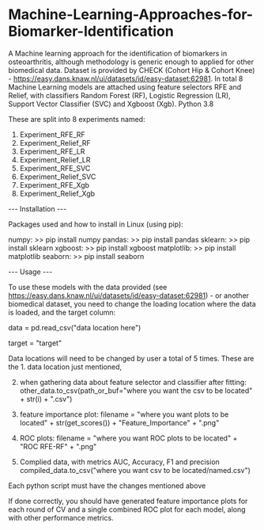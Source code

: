 # Machine-Learning-Approaches-for-Biomarker-Identification
A Machine learning approach for the identification of biomarkers in osteoarthritis, although methodology is generic enough to applied for other biomedical data. Dataset is provided by CHECK (Cohort Hip &amp; Cohort Knee) - https://easy.dans.knaw.nl/ui/datasets/id/easy-dataset:62981.  In total 8 Machine Learning models are attached using feature selectors RFE and Relief, with classifiers Random Forest (RF), Logistic Regression (LR), Support Vector Classifier (SVC) and Xgboost (Xgb). Python 3.8

These are split into 8 experiments named:

1. Experiment_RFE_RF
2. Experiment_Relief_RF
3. Experiment_RFE_LR
4. Experiment_Relief_LR
5. Experiment_RFE_SVC
6. Experiment_Relief_SVC
7. Experiment_RFE_Xgb
8. Experiment_Relief_Xgb


--- Installation ---

Packages used and how to install in Linux (using pip):

numpy: 
	>> pip install numpy
pandas:
	>> pip install pandas
sklearn:
	>>  pip install sklearn
xgboost:
	>>  pip install xgboost
matplotlib:
	>>  pip install matplotlib
seaborn:
	>>  pip install seaborn

--- Usage ---

To use these models with the data provided (see https://easy.dans.knaw.nl/ui/datasets/id/easy-dataset:62981) - or another biomedical dataset, you need to change the loading location where the data is loaded, and the target column:

data = pd.read_csv("data location here")

target = "target"

Data locations will need to be changed by user a total of 5 times. These are the 1. data location just mentioned,

2. when gathering data about feature selector and classifier after fitting:
other_data.to_csv(path_or_buf="where you want the csv to be located" + str(i) + ".csv")

3. feature importance plot:
filename = "where you want plots to be located" + str(get_scores()) + "Feature_Importance" + ".png"

4. ROC plots:
filename = "where you want ROC plots to be located" + "ROC RFE-RF" + ".png"

5. Complied data, with metrics AUC, Accuracy, F1 and precision
compiled_data.to_csv("where you want csv to be located/named.csv")

Each python script must have the changes mentioned above

If done correctly, you should have generated feature importance plots for each round of CV and a single combined ROC plot for each model, along with other performance metrics.     
